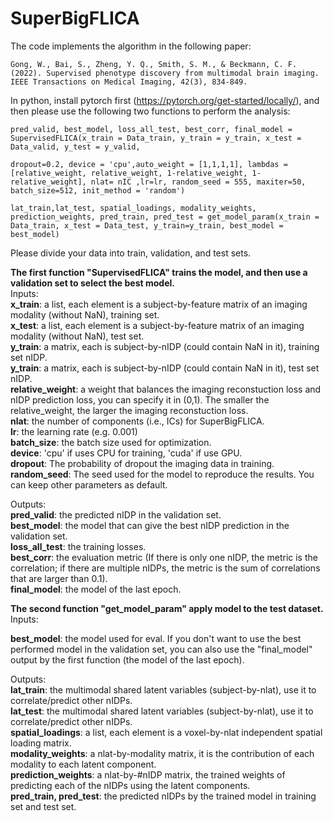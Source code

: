 # SuperBigFLICA
The code implements the algorithm in the following paper:
```
Gong, W., Bai, S., Zheng, Y. Q., Smith, S. M., & Beckmann, C. F. (2022). Supervised phenotype discovery from multimodal brain imaging. IEEE Transactions on Medical Imaging, 42(3), 834-849.

```

In python, install pytorch first (https://pytorch.org/get-started/locally/), and then please use the following two functions to perform the analysis:

```
pred_valid, best_model, loss_all_test, best_corr, final_model = SupervisedFLICA(x_train = Data_train, y_train = y_train, x_test = Data_valid, y_test = y_valid,
                                                              dropout=0.2, device = 'cpu',auto_weight = [1,1,1,1], lambdas = [relative_weight, relative_weight, 1-relative_weight, 1-relative_weight], nlat= nIC ,lr=lr, random_seed = 555, maxiter=50, batch_size=512, init_method = 'random')
                   
lat_train,lat_test, spatial_loadings, modality_weights, prediction_weights, pred_train, pred_test = get_model_param(x_train = Data_train, x_test = Data_test, y_train=y_train, best_model = best_model)
```

Please divide your data into train, validation, and test sets.

**The first function "SupervisedFLICA" trains the model, and then use a validation set to select the best model.**  
Inputs:  
**x_train**: a list, each element is a subject-by-feature matrix of an imaging modality (without NaN), training set.  
**x_test**: a list, each element is a subject-by-feature matrix of an imaging modality (without NaN), test set.  
**y_train**: a matrix, each is subject-by-nIDP (could contain NaN in it), training set nIDP.  
**y_train**: a matrix, each is subject-by-nIDP (could contain NaN in it), test set nIDP.  
**relative_weight**: a weight that balances the imaging reconstuction loss and nIDP prediction loss, you can specify it in (0,1). The smaller the relative_weight, the larger the imaging reconstuction loss.  
**nlat**: the number of components (i.e., ICs) for SuperBigFLICA.  
**lr**: the learning rate (e.g. 0.001)  
**batch_size**: the batch size used for optimization.  
**device**: 'cpu' if uses CPU for training, 'cuda' if use GPU.  
**dropout**: The probability of dropout the imaging data in training. 
**random_seed**: The seed used for the model to reproduce the results.
You can keep other parameters as default.  

Outputs:  
**pred_valid**: the predicted nIDP in the validation set.  
**best_model**: the model that can give the best nIDP prediction in the validation set.  
**loss_all_test**: the training losses.  
**best_corr**: the evaluation metric (If there is only one nIDP, the metric is the correlation; if there are multiple nIDPs, the metric is the sum of correlations that are larger than 0.1).  
**final_model**: the model of the last epoch.


**The second function "get_model_param" apply model to the test dataset.**  
Inputs:  

**best_model**: the model used for eval. If you don't want to use the best performed model in the validation set, you can also use the "final_model" output by the first function (the model of the last epoch).  

Outputs:  
**lat_train**: the multimodal shared latent variables (subject-by-nlat), use it to correlate/predict other nIDPs.   
**lat_test**: the multimodal shared latent variables (subject-by-nlat), use it to correlate/predict other nIDPs.   
**spatial_loadings**: a list, each element is a voxel-by-nlat independent spatial loading matrix.    
**modality_weights**: a nlat-by-modality matrix, it is the contribution of each modality to each latent component.  
**prediction_weights**: a nlat-by-#nIDP matrix, the trained weights of predicting each of the nIDPs using the latent components.  
**pred_train, pred_test**: the predicted nIDPs by the trained model in training set and test set.  
